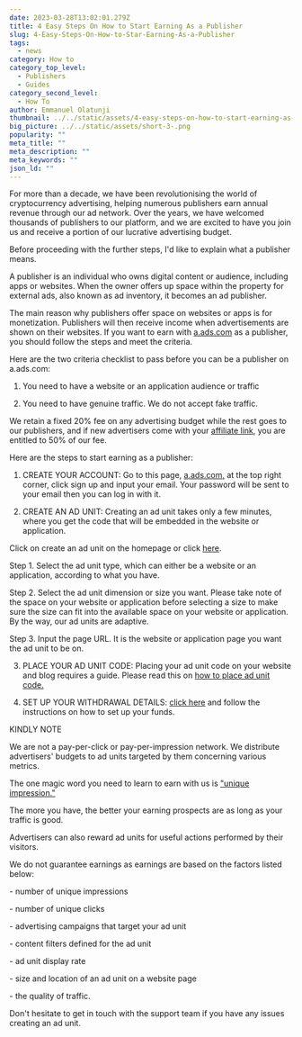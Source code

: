 ```yaml
---
date: 2023-03-28T13:02:01.279Z
title: 4 Easy Steps On How to Start Earning As a Publisher
slug: 4-Easy-Steps-On-How-to-Star-Earning-As-a-Publisher
tags:
  - news
category: How to
category_top_level:
  - Publishers
  - Guides
category_second_level:
  - How To
author: Emmanuel Olatunji
thumbnail: ../../static/assets/4-easy-steps-on-how-to-start-earning-as-a-publisher-28.03.png
big_picture: ../../static/assets/short-3-.png
popularity: ""
meta_title: ""
meta_description: ""
meta_keywords: ""
json_ld: ""
---
```

For more than a decade, we have been revolutionising the world of cryptocurrency advertising, helping numerous publishers earn annual revenue through our ad network. Over the years, we have welcomed thousands of publishers to our platform, and we are excited to have you join us and receive a portion of our lucrative advertising budget.



Before proceeding with the further steps, I'd like to explain what a publisher means.

A publisher is an individual who owns digital content or audience, including apps or websites. When the owner offers up space within the property for external ads, also known as ad inventory, it becomes an ad publisher.

The main reason why publishers offer space on websites or apps is for monetization. Publishers will then receive income when advertisements are shown on their websites. If you want to earn with [a.ads.com](https://a-ads.com/) as a publisher, you should follow the steps and meet the criteria.



Here are the two criteria checklist to pass before you can be a publisher on a.ads.com:



1. You need to have a website or an application audience or traffic

2. You need to have genuine traffic. We do not accept fake traffic.



We retain a fixed 20% fee on any advertising budget while the rest goes to our publishers, and if new advertisers come with your [affiliate link](https://a-ads.com/blog/2018-10-04-become-our-affiliate-partner-and-take-50-of-our-fees/), you are entitled to 50% of our fee.

Here are the steps to start earning as a publisher:



1. CREATE YOUR ACCOUNT: Go to this page, [a.ads.com,](https://a-ads.com/) at the top right corner, click sign up and input your email. Your password will be sent to your email then you can log in with it. 

2. CREATE AN AD UNIT: Creating an ad unit takes only a few minutes, where you get the code that will be embedded in the website or application. 

Click on create an ad unit on the homepage or click [here](https://a-ads.com/ad_units/new).



Step 1. Select the ad unit type, which can either be a website or an application, according to what you have. 

Step 2. Select the ad unit dimension or size you want. Please take note of the space on your website or application before selecting a size to make sure the size can fit into the available space on your website or application. By the way, our ad units are adaptive.

Step 3. Input the page URL. It is the website or application page you want the ad unit to be on.



3. PLACE YOUR AD UNIT CODE: Placing your ad unit code on your website and blog requires a guide. Please read this on [how to place ad unit code.](https://a-ads.com/blog/how-to-place-an-ad-unit-code-correctly/)



4. SET UP YOUR WITHDRAWAL DETAILS: [click here](https://a-ads.com/blog/how-to-change-and-confirm-a-withdrawal-address/) and follow the instructions on how to set up your funds. 



KINDLY NOTE

We are not a pay-per-click or pay-per-impression network. We distribute advertisers' budgets to ad units targeted by them concerning various metrics. 

The one magic word you need to learn to earn with us is ["unique impression."](https://a-ads.com/blog/2018-10-04-counting-unique-impressions/) 

The more you have, the better your earning prospects are as long as your traffic is good. 

Advertisers can also reward ad units for useful actions performed by their visitors.

We do not guarantee earnings as earnings are based on the factors listed below:

\- number of unique impressions

\- number of unique clicks

\- advertising campaigns that target your ad unit

\- content filters defined for the ad unit

\- ad unit display rate

\- size and location of an ad unit on a website page

\- the quality of traffic.

Don't hesitate to get in touch with the support team if you have any issues creating an ad unit.